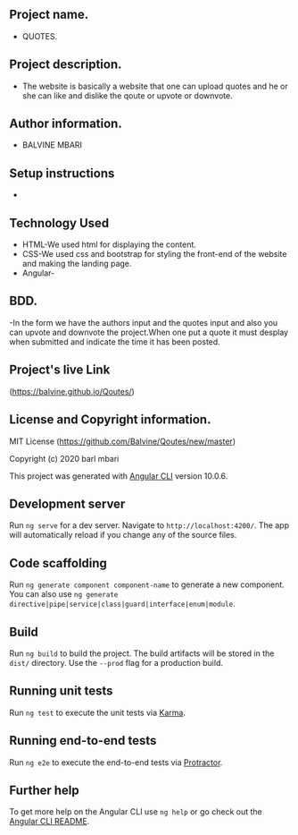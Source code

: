 ## Project name.
- QUOTES.
## Project description.
- The website is basically a website that one can upload quotes and he or she can like and dislike the qoute or upvote or downvote.
## Author information.
 - BALVINE MBARI
## Setup instructions 
 -
## Technology Used
 - HTML-We used html for displaying the content.
 - CSS-We used css and bootstrap for styling the front-end of the website and making the landing page.
 - Angular-

## BDD.

 -In the form we have the authors input and the quotes input and also you can upvote and downvote the project.When one put a quote it must desplay when submitted and indicate the time it has been posted.
 
## Project's live Link
(https://balvine.github.io/Qoutes/)
## License and Copyright information.
 MIT License  (https://github.com/Balvine/Qoutes/new/master)

Copyright (c) 2020 barl mbari

This project was generated with [Angular CLI](https://github.com/angular/angular-cli) version 10.0.6.

## Development server

Run `ng serve` for a dev server. Navigate to `http://localhost:4200/`. The app will automatically reload if you change any of the source files.

## Code scaffolding

Run `ng generate component component-name` to generate a new component. You can also use `ng generate directive|pipe|service|class|guard|interface|enum|module`.

## Build

Run `ng build` to build the project. The build artifacts will be stored in the `dist/` directory. Use the `--prod` flag for a production build.

## Running unit tests

Run `ng test` to execute the unit tests via [Karma](https://karma-runner.github.io).

## Running end-to-end tests

Run `ng e2e` to execute the end-to-end tests via [Protractor](http://www.protractortest.org/).

## Further help

To get more help on the Angular CLI use `ng help` or go check out the [Angular CLI README](https://github.com/angular/angular-cli/blob/master/README.md).